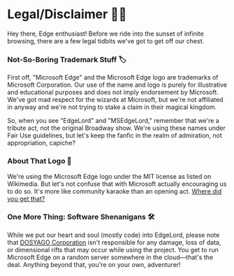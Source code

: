 # Legal/Disclaimer 📜✨

Hey there, Edge enthusiast! Before we ride into the sunset of infinite browsing, there are a few legal tidbits we've got to get off our chest.

### Not-So-Boring Trademark Stuff 🏷️

First off, "Microsoft Edge" and the Microsoft Edge logo are trademarks of Microsoft Corporation. Our use of the name and logo is purely for illustrative and educational purposes and does not imply endorsement by Microsoft. We've got mad respect for the wizards at Microsoft, but we're not affiliated in anyway and we're not trying to stake a claim in their magical kingdom. 

So, when you see "EdgeLord" and "MSEdgeLord," remember that we're a tribute act, not the original Broadway show. We're using these names under Fair Use guidelines, but let's keep the fanfic in the realm of admiration, not appropriation, capiche?

### About That Logo 🎨

We're using the Microsoft Edge logo under the MIT license as listed on Wikimedia. But let's not confuse that with Microsoft actually encouraging us to do so. It's more like community karaoke than an opening act. [Where did you get that?](https://web.archive.org/web/20230925060629/https://en.m.wikipedia.org/wiki/File:Edge_Logo_2019.svg)

### One More Thing: Software Shenanigans 🛠️

While we put our heart and soul (mostly code) into EdgeLord, please note that [DOSYAGO Corporation](https://dosyago.com) isn't responsible for any damage, loss of data, or dimensional rifts that may occur while using the project. You get to run Microsoft Edge on a random server somewhere in the cloud—that's the deal. Anything beyond that, you're on your own, adventurer!
